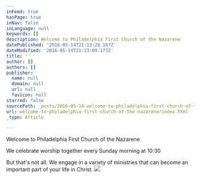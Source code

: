 ```yaml
---
inFeed: true
hasPage: true
inNav: false
inLanguage: null
keywords: []
description: Welcome to Philadelphia First Church of the Nazarene
datePublished: '2016-05-14T21:13:28.167Z'
dateModified: '2016-05-14T21:13:09.177Z'
title: ''
author: []
authors: []
publisher:
  name: null
  domain: null
  url: null
  favicon: null
starred: false
sourcePath: _posts/2016-05-14-welcome-to-philadelphia-first-church-of-the-nazarene.md
url: welcome-to-philadelphia-first-church-of-the-nazarene/index.html
_type: Article

---
```

Welcome to Philadelphia First Church of the Nazarene

We celebrate worship together every Sunday morning at 10:30

But that's not all. We engage in a variety of ministries that can become an important part of your life in Christ.
![](https://the-grid-user-content.s3-us-west-2.amazonaws.com/a2917600-9aae-4d30-aec9-ed6ed97d3eb7.jpg)
